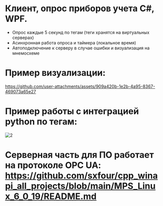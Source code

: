 # Клиент, опрос приборов учета C#, WPF.
- Опрос каждые 5 секунд по тегам (теги хранятся на виртуальных серверах)
- Асинхронная работа опроса и таймера (локальное время)
- Автоподключение к серверу в случае ошибки и визуализация на мнемосхеме
# Пример визуализации:


https://github.com/user-attachments/assets/909a420b-1e2b-4a95-8367-469073a65e27


# Пример работы с интеграцией python по тегам:
![2](https://github.com/user-attachments/assets/d292e4b6-504f-4e14-bcc3-b800a14fbc7b)

# Серверная часть для ПО работает на протоколе OPC UA: https://github.com/sxfour/cpp_winapi_all_projects/blob/main/MPS_Linux_6_0_19/README.md
